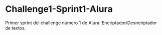 # Challenge1-Sprint1-Alura
Primer sprint del challenge número 1 de Alura: Encriptador/Desncriptador de textos.
